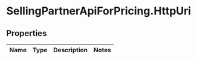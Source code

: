 # SellingPartnerApiForPricing.HttpUri

## Properties
Name | Type | Description | Notes
------------ | ------------- | ------------- | -------------


